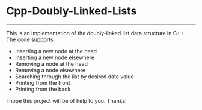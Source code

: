 # Cpp-Doubly-Linked-Lists

---

This is an implementation of the doubly-linked list data structure in C++.
The code supports:
- Inserting a new node at the head
- Inserting a new node elsewhere
- Removing a node at the head
- Removing a node elsewhere
- Searching through the list by desired data value
- Printing from the front
- Printing from the back

I hope this project will be of help to you. Thanks!
